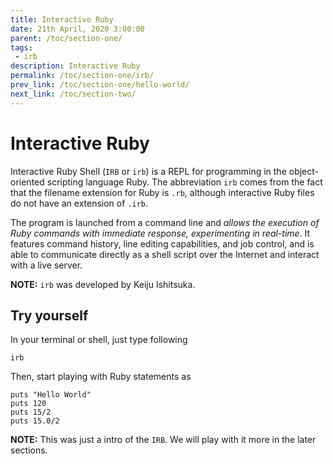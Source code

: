 ```yaml
---
title: Interactive Ruby
date: 21th April, 2020 3:00:00
parent: /toc/section-one/
tags:
 - irb
description: Interactive Ruby
permalink: /toc/section-one/irb/
prev_link: /toc/section-one/hello-world/
next_link: /toc/section-two/
---
```


# Interactive Ruby

Interactive Ruby Shell (`IRB` or `irb`) is a REPL for programming in the object-oriented scripting language Ruby.
The abbreviation `irb` comes from the fact that the filename extension for Ruby is `.rb`, although interactive Ruby files do not have an extension of `.irb`.

The program is launched from a command line and _allows the execution of Ruby commands with immediate response, experimenting in real-time_.
It features command history, line editing capabilities, and job control, and is able to communicate directly as a shell script over the Internet and interact with a live server.

**NOTE:** `irb` was developed by Keiju Ishitsuka.

## Try yourself

In your terminal or shell, just type following
```shell
irb
```

Then, start playing with Ruby statements as
```shell
puts "Hello World"
puts 120
puts 15/2
puts 15.0/2
```

**NOTE:** This was just a intro of the `IRB`. We will play with it more in the later sections.
